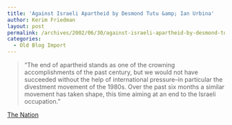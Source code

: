 ```yaml
---
title: 'Against Israeli Apartheid by Desmond Tutu &amp; Ian Urbina'
author: Kerim Friedman
layout: post
permalink: /archives/2002/06/30/against-israeli-apartheid-by-desmond-tutu-ian-urbina-2/
categories:
  - Old Blog Import
---
```


>   &#8220;The end of apartheid stands as one of the crowning accomplishments of the past century, but we would not have succeeded without the help of international pressure&#8211;in particular the divestment movement of the 1980s. Over the past six months a similar movement has taken shape, this time aiming at an end to the Israeli occupation.&#8221;


<a href="http://www.thenation.com/doc.mhtml?i=20020715&s=tutu" onclick="_gaq.push(['_trackEvent', 'outbound-article', 'http://www.thenation.com/doc.mhtml?i=20020715&s=tutu', 'The Nation']);" >The Nation</a>

